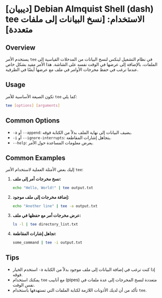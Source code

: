 # [ديبيان] Debian Almquist Shell (dash) tee الاستخدام: [نسخ البيانات إلى ملفات متعددة]

## Overview
يستخدم الأمر `tee` في نظام التشغيل لينكس لنسخ البيانات من المدخلات القياسية إلى الملفات، بالإضافة إلى عرضها في الوقت نفسه على الشاشة. هذا الأمر مفيد بشكل خاص عندما ترغب في حفظ مخرجات الأوامر في ملف مع عرضها أيضًا في الطرفية.

## Usage
تكون الصيغة الأساسية للأمر `tee` كما يلي:

```bash
tee [options] [arguments]
```

## Common Options
- `-a` أو `--append`: يضيف البيانات إلى نهاية الملف بدلاً من الكتابة فوقه.
- `-i` أو `--ignore-interrupts`: يتجاهل إشارات المقاطعة.
- `--help`: يعرض معلومات المساعدة حول الأمر.

## Common Examples
إليك بعض الأمثلة العملية لاستخدام الأمر `tee`:

1. **نسخ مخرجات أمر إلى ملف:**
   ```bash
   echo "Hello, World!" | tee output.txt
   ```

2. **إضافة مخرجات إلى ملف موجود:**
   ```bash
   echo "Another line" | tee -a output.txt
   ```

3. **عرض مخرجات أمر مع حفظها في ملف:**
   ```bash
   ls -l | tee directory_list.txt
   ```

4. **تجاهل إشارات المقاطعة:**
   ```bash
   some_command | tee -i output.txt
   ```

## Tips
- استخدم الخيار `-a` إذا كنت ترغب في إضافة البيانات إلى ملف موجود بدلاً من الكتابة فوقه.
- يمكنك استخدام `tee` مع أنابيب (pipes) متعددة لنسخ المخرجات إلى عدة ملفات في نفس الوقت.
- تأكد من أن لديك الأذونات اللازمة لكتابة الملفات التي تستهدفها باستخدام `tee`.